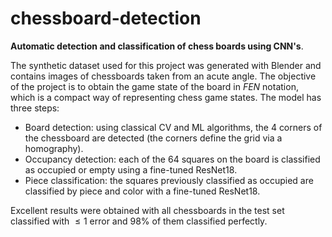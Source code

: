 # chessboard-detection
**Automatic detection and classification of chess boards using CNN's**.

The synthetic dataset used for this project was generated with Blender and contains images of chessboards taken from an acute angle.
The objective of the project is to obtain the game state of the board in *FEN* notation, which is a compact way of representing chess game states.
The model has three steps:
* Board detection: using classical CV and ML algorithms, the $4$ corners of the chessboard are detected (the corners define the grid via a homography).
* Occupancy detection: each of the $64$ squares on the board is classified as occupied or empty using a fine-tuned ResNet18.
* Piece classification: the squares previously classified as occupied are classified by piece and color with a fine-tuned ResNet18.

Excellent results were obtained with all chessboards in the test set classified with $\leq 1$ error and $98$% of them classified perfectly.
